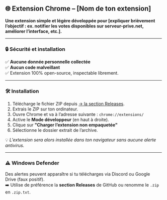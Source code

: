 ## 🌐 Extension Chrome – [Nom de ton extension]

**Une extension simple et légère développée pour [expliquer brièvement l’objectif : ex. notifier les votes disponibles sur serveur-prive.net, améliorer l’interface, etc.].**

---

### 🔒 Sécurité et installation

✅ **Aucune donnée personnelle collectée**  
✅ **Aucun code malveillant**  
✅ Extension 100% open-source, inspectable librement.

---

### 🛠️ Installation

1. Télécharge le fichier ZIP depuis [→ la section Releases](https://github.com/ton-dépôt/releases).
2. Extrais le ZIP sur ton ordinateur.
3. Ouvre Chrome et va à l’adresse suivante : `chrome://extensions/`
4. Active le **Mode développeur** (en haut à droite).
5. Clique sur **"Charger l’extension non empaquetée"**
6. Sélectionne le dossier extrait de l’archive.

💡 *L’extension sera alors installée dans ton navigateur sans aucune alerte antivirus.*

---

### ⚠️ Windows Defender

Des alertes peuvent apparaître si tu télécharges via Discord ou Google Drive (faux positif).  
➡️ Utilise de préférence la **section Releases** de GitHub ou renomme le `.zip` en `.zip.txt`.

